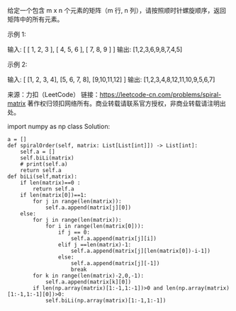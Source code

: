 给定一个包含 m x n 个元素的矩阵（m 行, n 列），请按照顺时针螺旋顺序，返回矩阵中的所有元素。

示例 1:

输入:
[
 [ 1, 2, 3 ],
 [ 4, 5, 6 ],
 [ 7, 8, 9 ]
]
输出: [1,2,3,6,9,8,7,4,5]

示例 2:

输入:
[
  [1, 2, 3, 4],
  [5, 6, 7, 8],
  [9,10,11,12]
]
输出: [1,2,3,4,8,12,11,10,9,5,6,7]

来源：力扣（LeetCode）
链接：https://leetcode-cn.com/problems/spiral-matrix
著作权归领扣网络所有。商业转载请联系官方授权，非商业转载请注明出处。

import numpy as np
class Solution:

    a = []
    def spiralOrder(self, matrix: List[List[int]]) -> List[int]:
        self.a = []
        self.biLi(matrix)
        # print(self.a)
        return self.a
    def biLi(self,matrix):
        if len(matrix)==0 :
            return self.a
        if len(matrix[0])==1:
            for j in range(len(matrix)):
                self.a.append(matrix[j][0])
        else:
            for j in range(len(matrix)):
                for i in range(len(matrix[0])):
                    if j == 0:
                        self.a.append(matrix[j][i])
                    elif j ==len(matrix)-1:
                        self.a.append(matrix[j][len(matrix[0])-i-1])
                    else:
                        self.a.append(matrix[j][-1])
                        break
            for k in range(len(matrix)-2,0,-1):
                self.a.append(matrix[k][0])
            if len(np.array(matrix)[1:-1,1:-1])>0 and len(np.array(matrix)[1:-1,1:-1][0])>0:
                self.biLi(np.array(matrix)[1:-1,1:-1])

